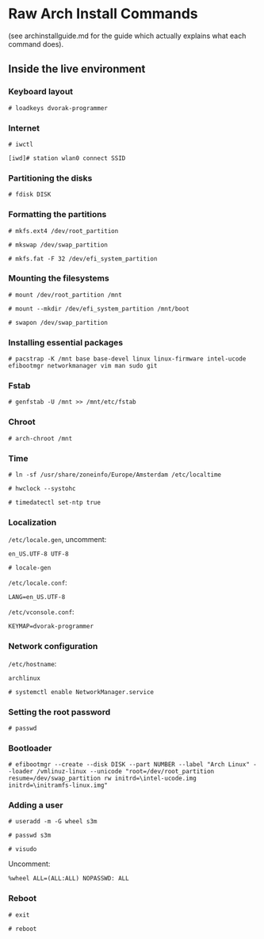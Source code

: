 # Raw Arch Install Commands 
(see archinstallguide.md for the guide which actually explains what each command does).
## Inside the live environment
### Keyboard layout
```
# loadkeys dvorak-programmer
```
### Internet
```
# iwctl
```
```
[iwd]# station wlan0 connect SSID
```
### Partitioning the disks
```
# fdisk DISK
```
### Formatting the partitions
```
# mkfs.ext4 /dev/root_partition
```
```
# mkswap /dev/swap_partition
```
```
# mkfs.fat -F 32 /dev/efi_system_partition
```
### Mounting the filesystems
```
# mount /dev/root_partition /mnt
```
```
# mount --mkdir /dev/efi_system_partition /mnt/boot
```
```
# swapon /dev/swap_partition
```
### Installing essential packages
```
# pacstrap -K /mnt base base-devel linux linux-firmware intel-ucode efibootmgr networkmanager vim man sudo git
```
### Fstab
```
# genfstab -U /mnt >> /mnt/etc/fstab
```
### Chroot
```
# arch-chroot /mnt
```
### Time
```
# ln -sf /usr/share/zoneinfo/Europe/Amsterdam /etc/localtime
```
```
# hwclock --systohc
```
```
# timedatectl set-ntp true
```
### Localization
`/etc/locale.gen`, uncomment:
```
en_US.UTF-8 UTF-8
```
```
# locale-gen
```
`/etc/locale.conf`:
```
LANG=en_US.UTF-8
```
`/etc/vconsole.conf`:
```
KEYMAP=dvorak-programmer
```
### Network configuration
`/etc/hostname`:
```
archlinux
```
```
# systemctl enable NetworkManager.service
```
### Setting the root password
```
# passwd
```
### Bootloader
```
# efibootmgr --create --disk DISK --part NUMBER --label "Arch Linux" --loader /vmlinuz-linux --unicode "root=/dev/root_partition resume=/dev/swap_partition rw initrd=\intel-ucode.img initrd=\initramfs-linux.img"
```
### Adding a user
```
# useradd -m -G wheel s3m
```
```
# passwd s3m
```
```
# visudo
```
Uncomment:
```
%wheel ALL=(ALL:ALL) NOPASSWD: ALL
```
### Reboot
```
# exit
```
```
# reboot
```